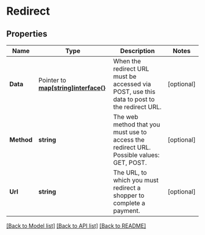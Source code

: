# Redirect

## Properties

Name | Type | Description | Notes
------------ | ------------- | ------------- | -------------
**Data** |  Pointer to [**map[string]interface{}**](.md) | When the redirect URL must be accessed via POST, use this data to post to the redirect URL. | [optional] 
**Method** | **string** | The web method that you must use to access the redirect URL.  Possible values: GET, POST. | [optional] 
**Url** | **string** | The URL, to which you must redirect a shopper to complete a payment. | [optional] 

[[Back to Model list]](../README.md#documentation-for-models) [[Back to API list]](../README.md#documentation-for-api-endpoints) [[Back to README]](../README.md)



